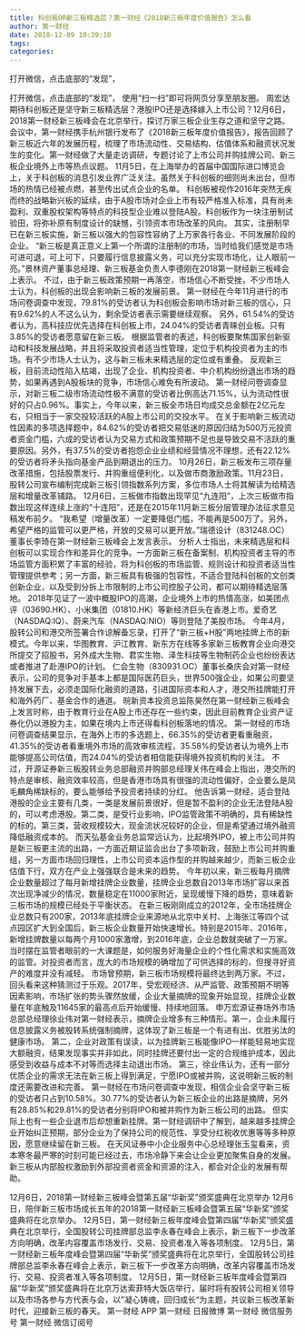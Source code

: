 ```yaml
---
title: 科创板OR新三板精选层？第一财经《2018新三板年度价值报告》怎么看
author: 第一财经
date: 2018-12-09 10:39:10
tags: 
categories: 
---
```

打开微信，点击底部的“发现”，
<!-- more -->
打开微信，点击底部的“发现”，
使用“扫一扫”即可将网页分享至朋友圈。
周宏达
期待科创板还是坚守新三板精选层？港股IPO还是选择嫁入上市公司？12月6日，2018第一财经新三板峰会在北京举行，探讨万家三板企业生存之道和坚守之路。
会议中，第一财经携手杭州银行发布了《2018新三板年度价值报告》，报告回顾了新三板近六年的发展历程，梳理了市场流动性、交易结构、估值体系和融资状况发生的变化。第一财经做了大量走访调研，专题讨论了上市公司并购挂牌公司、新三板企业境外上市等热点议题。
11月5日，在上海举办的首届中国国际进口博览会上，关于科创板的消息引发业界广泛关注。虽然关于科创板的细则尚未出台，但市场的热情已经被点燃，甚至传出试点企业的名单。
科创板被视作2016年突然无疾而终的战略新兴板的延续，由于A股市场对企业上市有较严格准入标准，具有尚未盈利、双重股权架构等特点的科技型企业难以登陆A股。科创板作为一块注册制试验田，将弥补原有制度设计的缺憾，引领资本市场改革的风向。
其实，注册制早已在新三板实施，新三板以强大的包容性容纳了上万家各行各业、不同发展阶段的企业。
“新三板是真正意义上第一个所谓的注册制的市场，当时给我们感觉是市场可进可退，可上可下，只要履行信息披露义务，可以充分实现市场化，让人眼前一亮。”景林资产董事总经理、新三板基金负责人李德刚在2018第一财经新三板峰会上表示。
不过，由于新三板政策预期一再落空，市场信心不断受挫，不少市场人士认为，科创板的出现会影响新三板的发展前景。
第一财经在今年11月进行的市场问卷调查中发现，79.81%的受访者认为科创板会影响市场对新三板的信心，只有9.62%的人不这么认为，剩余受访者表示需要继续观察。
另外，61.54%的受访者认为，高科技应优先选择在科创板上市，24.04%的受访者青睐创业板。只有3.85%的受访者愿意留在新三板。
根据监管者的表述，科创板要聚焦国家创新驱动和科技发展战略，并且将采取投资者适当性管理，定位于机构投资者为主的市场。有不少市场人士认为，这与新三板未来精选层的定位或有重叠。
反观新三板，目前流动性陷入枯竭，出现了企业、机构投资者、中介机构纷纷退出市场的趋势，如果再遇到A股板块的竞争，市场信心难免有所波动。
第一财经问卷调查显示，对新三板二级市场流动性极不满意的受访者比例高达71.15%，认为流动性很好的只占0.96%。事实上，今年以来，新三板全市场日均成交总金额在2亿元左右，只相当于一家交投较活跃的A股上市公司的交投水平。
在关于影响新三板流动性因素的多项选择题中，84.62%的受访者把交易低迷的原因归结为500万元投资者资金门槛，六成的受访者认为交易方式和政策预期不足也是导致交易不活跃的重要原因。另外，有37.5%的受访者抱怨企业业绩和经营情况不理想，还有22.12%的受访者将矛头指向基金产品到期退出的压力。
10月26日，新三板发布三项存量改革措施，包括股票发行、并购重组便利化，以及做市商激励政策。11月23日，股转公司宣布编制完成新三板引领指数系列方案，多位市场人士将其解读为给精选层和增量改革铺路。
12月6日，三板做市指数出现罕见“九连阳”，上次三板做市指数出现这样连续上涨的“十连阳”，还是在2015年11月新三板分层管理办法征求意见稿发布前夕。
“我希望（增量改革）一定要降低门槛，不能再是500万了。另外，希望严格的监管可以更严格，开放的交易可以更开放。”瑞德设计（831248.OC）董事长李琦在第一财经新三板峰会上发言表示。
分析人士指出，未来精选层和科创板可以实现合作和差异化的竞争。一方面新三板在备案制、机构投资者主导的市场监管方面积累了丰富的经验，将为科创板的市场监管、规则设计和投资者适当性管理提供参考；另一方面，新三板具有极强的包容性，不适合登陆科创板的文创类创新企业，以及受到分拆上市限制的上市公司控股子公司，都可以期待精选层落地。
2018年见证了一波中概股IPO的高潮，企业境外上市的热情高涨，如美团点评（03690.HK）、小米集团（01810.HK）等新经济巨头在香港上市。爱奇艺（NASDAQ:IQ）、蔚来汽车（NASDAQ:NIO）等则登陆了美股市场。
今年4月，股转公司和港交所签署合作谅解备忘录，打开了“新三板+H股”两地挂牌上市的新模式。今年以来，华图教育、沪江教育、新东方在线等多家新三板教育企业向港交所提交了招股书，另外成大生物、君实生物、泽生科技等生物制药企业也纷纷表达或者推进了赴港IPO的计划。
仁会生物（830931.OC）董事长桑庆会对第一财经表示，公司的竞争对手基本上都是国际医药巨头，世界500强企业，如果公司要坚持发展下去，必须走国际化融资的道路，引进国际资本和人才，港交所挂牌能打开和海外药厂、基金合作的通道。
皖新资本投资总监陈昊然在第一财经新三板峰会上发言时称，由于教育行业在A股上市还存在一些约束，因此目前教育企业资产证券化仍以港股为主，如果在境内上市还得看科创板落地的情况。
第一财经的市场问卷调查结果显示，在海外上市的多选题上，66.35%的受访者更看重融资，41.35%的受访者看重境外市场的高效审核流程，35.58%的受访者认为境外上市能够提高公司估值，而24.04%的受访者相信能获得境外投资机构的关注。
不过，开源证券新三板股转业务总部融资并购部总经理关伟在峰会上指出，港交所的特点是审核、融资效率较高，但是香港市场具有很强的流动性偏好，企业要么是凤毛麟角稀缺标的，要么能够给予投资者持续的分红。
他告诉第一财经，适合登陆港股的企业主要有几类，一类是发展前景很好，但是暂不盈利的企业无法登陆A股的，可以考虑港股。第二类，是受行业影响，IPO监管政策不明确的，具有稀缺性的标的。第三类，营收规模较大，现金流状况较好的企业，但是希望通过境外融资降低融资成本的。
而天弘基金业务总监常远认为，比起境外IPO，被上市公司并购是新三板更主流的出路，一方面近期证监会出台了多项新政，鼓励上市公司并购重组，另一方面市场回归理性，上市公司资本运作型的并购越来越少，而新三板企业估值下行，双方在产业上强强联合是未来的趋势。
今年初以来，新三板每月摘牌企业数量超过了每月新增挂牌企业数量，挂牌企业总数自2013年市场扩容以来首次出现净减少的情况，数量稳定在11000家附近，呈现缓慢下降的趋势，意味着新三板市场的规模已经处于平衡状态。
在新三板刚刚成立的2012年，全市场挂牌企业总数只有200家，2013年底挂牌企业来源地从北京中关村、上海张江等四个试点园区扩大到全国后，新三板企业数量开始快速增长。特别是2015年、2016年，新增挂牌数量以每两个月1000家激增，到2016年底，企业总数就突破了一万家。当时摆在监管者眼前的一大课题是，如何服务好海量企业的个性化需求和实施高效的监管。对投资者而言，庞大的市场规模的确增加了可供选择的标的，但搜寻好资产的难度并没有减轻。
市场曾预期，新三板市场规模将最终达到两万家。不过，回头看来这种猜测过于乐观。2017年，受宏观经济、从严监管、政策预期不明等因素影响，市场扩张的势头骤然放缓，企业大量摘牌的现象开始显现，挂牌企业数量在年底触及11645家的最高点后开始缓慢、持续地回落。
申万宏源证券场外市场总部总经理徐业伟对第一财经表示，摘牌企业增多有三种情形。第一，企业未履行信息披露义务被股转系统强制摘牌，这体现了新三板是一个有进有出、优胜劣汰的健康市场。
第二，企业对政策有误读，以为挂牌新三板能像IPO一样能轻易地实现大额融资，结果发现事实并非如此，同时挂牌还要付出一定的合规维护成本，因此感受到收益与成本不对等而选择主动退出市场。
第三，徐业伟认为，还有一部分优质企业的需求无法在新三板上得到满足，宁愿IPO或被并购，这说明新三板的制度还需要改进和完善。
第一财经在市场问卷调查中发现，相信企业会坚守新三板的受访者只占到10.58%。30.77%的受访者认为新三板企业的出路是摘牌，另外有28.85%和29.81%的受访者分别将IPO和被并购作为新三板公司的出路。
但实际上也有一些企业退市后却想重新挂牌。第一财经调研中了解到，越来越多挂牌企业开始纠正预期，部分企业为了保持公司的规范性、享受分红税收优惠等等多种原因，愿意继续留在新三板。
在天风证券中小企业服务中心总经理张玉玺看来，资本寒冬最严寒的时刻可能已经过去，市场冷静下来会让企业更加聚焦自身的发展。新三板从内部股权激励到外部投资者资金和资源的注入，都会对企业的发展有帮助。
 
 
12月6日，2018第一财经新三板峰会暨第五届“华新奖”颁奖盛典在北京举办
12月6日，陪伴新三板市场成长五年的2018第一财经新三板峰会暨第五届“华新奖”颁奖盛典将在北京举办。
12月5日，第一财经新三板年度峰会暨第四届“华新奖”颁奖盛典在北京举行，全国股转公司挂牌部总监李永春在峰会上表示，新三板下一步改革方向明确，改革内容覆盖市场发行、交易、投资者准入等各项制度。
12月5日，第一财经新三板年度峰会暨第四届“华新奖”颁奖盛典将在北京举行，全国股转公司挂牌部总监李永春在峰会上表示，新三板下一步改革方向明确，改革内容覆盖市场发行、交易、投资者准入等各项制度。
12月5日，第一财经新三板年度峰会暨第四届“华新奖”颁奖盛典将在北京万达索菲特大饭店举行，届时将有股转公司相关领导以及市场各参与方代表与会，以”凝心铸魂，回归成长“为主题，共议新三板改革新时代，迎接新三板的春天。
第一财经
APP
第一财经
日报微博
第一财经
微信服务号
第一财经
微信订阅号
